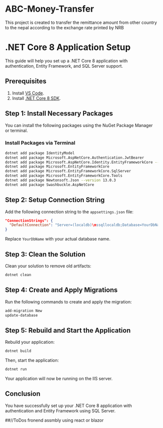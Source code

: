 # ABC-Money-Transfer
This project is created to transfer the remittance amount from other country to the nepal according to the exchange rate printed by NRB

# .NET Core 8 Application Setup

This guide will help you set up a .NET Core 8 application with authentication, Entity Framework, and SQL Server support.

## Prerequisites

1. Install [VS Code](https://code.visualstudio.com/).
2. Install [.NET Core 8 SDK](https://dotnet.microsoft.com/download/dotnet).

## Step 1: Install Necessary Packages

You can install the following packages using the NuGet Package Manager or terminal.

### Install Packages via Terminal

```bash
dotnet add package IdentityModel
dotnet add package Microsoft.AspNetCore.Authentication.JwtBearer
dotnet add package Microsoft.AspNetCore.Identity.EntityFrameworkCore --version 8.0.0
dotnet add package Microsoft.EntityFrameworkCore
dotnet add package Microsoft.EntityFrameworkCore.SqlServer
dotnet add package Microsoft.EntityFrameworkCore.Tools
dotnet add package Newtonsoft.Json --version 13.0.3
dotnet add package Swashbuckle.AspNetCore
```

## Step 2: Setup Connection String

Add the following connection string to the `appsettings.json` file:

```json
"ConnectionStrings": {
  "DefaultConnection": "Server=(localdb)\mssqllocaldb;Database=YourDbName;Trusted_Connection=True;"
}
```

Replace `YourDbName` with your actual database name.

## Step 3: Clean the Solution

Clean your solution to remove old artifacts:

```bash
dotnet clean
```

## Step 4: Create and Apply Migrations

Run the following commands to create and apply the migration:

```bash
add-migration New
update-database
```

## Step 5: Rebuild and Start the Application

Rebuild your application:

```bash
dotnet build
```

Then, start the application:

```bash
dotnet run
```

Your application will now be running on the IIS server.

## Conclusion

You have successfully set up your .NET Core 8 application with authentication and Entity Framework using SQL Server.

##//ToDos
fronend assmbly using react or blazor

